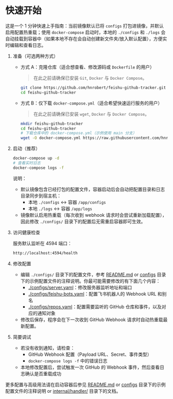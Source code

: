 # 快速开始

这是一个 1 分钟快速上手指南：当前镜像默认已将 `configs` 打包进镜像，并默认启用配置热重载；使用 `docker-compose` 启动时，本地的 `./configs` 和 `./logs` 会自动挂载到容器中（如果本地不存在会自动创建新文件夹/放入默认配置），方便实时编辑和查看日志。

1. 准备（可选两种方式）

   - 方式 A：克隆仓库（适合想查看、修改源码或 `Dockerfile` 的用户）

     > 在此之前请确保已安装 `Git`, `Docker` 与 `Docker Compose`。

     ```bash
     git clone https://github.com/hnrobert/feishu-github-tracker.git
     cd feishu-github-tracker
     ```

   - 方式 B：仅下载 `docker-compose.yml`（适合希望快速运行服务的用户）

     > 在此之前请确保已安装 `wget`, `Docker` 与 `Docker Compose`。

     ```bash
     mkdir feishu-github-tracker
     cd feishu-github-tracker
     # 下载仓库中的 docker-compose.yml（示例使用 main 分支）
     wget -O docker-compose.yml https://raw.githubusercontent.com/hnrobert/feishu-github-tracker/main/docker-compose.yml
     ```

2. 启动（推荐）

   ```bash
   docker-compose up -d
   # 查看实时日志
   docker-compose logs -f
   ```

   说明：

   - 默认镜像包含已经打包的配置文件，容器启动后会自动把配置目录和日志目录同步到宿主机：
     - 本地 `./configs` <-> 容器 `/app/configs`
     - 本地 `./logs` <-> 容器 `/app/logs`
   - 镜像默认启用热重载（每次收到 webhook 请求时会尝试重新加载配置），因此修改 `./configs/` 目录下的配置后无需重启容器即可生效。

3. 访问健康检查

   服务默认监听在 4594 端口：

   ```bash
   http://localhost:4594/health
   ```

4. 修改配置

   - 编辑 `./configs/` 目录下的配置文件，参考 [README.md](README.md) or [configs](configs/) 目录下的示例配置文件的注释说明。你最可能需要修改的有下面几个内容：
     - [./configs/server.yaml](configs/server.yaml)：修改服务器监听地址和端口
     - [./configs/feishu-bots.yaml](configs/feishu-bots.yaml)：配置飞书机器人的 Webhook URL 和别名
     - [./configs/repos.yaml](configs/repos.yaml)：配置需要监听的 GitHub 仓库和事件，以及对应的通知对象
   - 修改后保存，程序会在下一次收到 GitHub Webhook 请求时自动热重载最新配置。

5. 简要调试

   - 若没有收到通知，请检查：
     - GitHub Webhook 配置（Payload URL、Secret、事件类型）
     - `docker-compose logs -f` 中的错误日志
   - 本地修改配置后，尝试触发一次 GitHub 的 Webhook 事件，然后查看日志确认是否重载成功

更多配置与高级用法请在启动容器后参见 [README.md](README.md) or [configs](configs/) 目录下的示例配置文件的注释说明 or [internal/handler/](internal/handler/) 目录下的文档。
